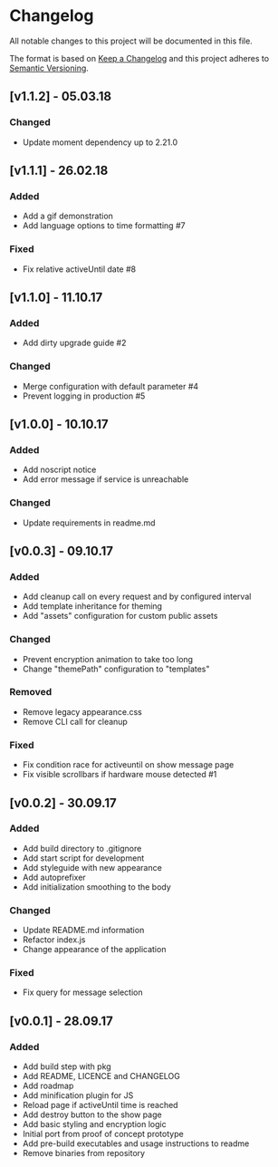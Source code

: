 # Changelog
All notable changes to this project will be documented in this file.

The format is based on [Keep a Changelog](http://keepachangelog.com/en/1.0.0/)
and this project adheres to [Semantic Versioning](http://semver.org/spec/v2.0.0.html).

## [v1.1.2] - 05.03.18
### Changed
- Update moment dependency up to 2.21.0

## [v1.1.1] - 26.02.18
### Added
- Add a gif demonstration
- Add language options to time formatting #7

### Fixed
- Fix relative activeUntil date #8

## [v1.1.0] - 11.10.17
### Added
- Add dirty upgrade guide #2

### Changed
- Merge configuration with default parameter #4
- Prevent logging in production #5

## [v1.0.0] - 10.10.17
### Added
- Add noscript notice
- Add error message if service is unreachable

### Changed
- Update requirements in readme.md

## [v0.0.3] - 09.10.17
### Added
- Add cleanup call on every request and by configured interval
- Add template inheritance for theming
- Add "assets" configuration for custom public assets

### Changed
- Prevent encryption animation to take too long
- Change "themePath" configuration to "templates"

### Removed
- Remove legacy appearance.css
- Remove CLI call for cleanup

### Fixed
- Fix condition race for activeuntil on show message page
- Fix visible scrollbars if hardware mouse detected #1

## [v0.0.2] - 30.09.17
### Added
- Add build directory to .gitignore
- Add start script for development
- Add styleguide with new appearance
- Add autoprefixer
- Add initialization smoothing to the body

### Changed
- Update README.md information
- Refactor index.js
- Change appearance of the application

### Fixed
- Fix query for message selection

## [v0.0.1] - 28.09.17
### Added
- Add build step with pkg
- Add README, LICENCE and CHANGELOG
- Add roadmap
- Add minification plugin for JS
- Reload page if activeUntil time is reached
- Add destroy button to the show page
- Add basic styling and encryption logic
- Initial port from proof of concept prototype
- Add pre-build executables and usage instructions to readme
- Remove binaries from repository

